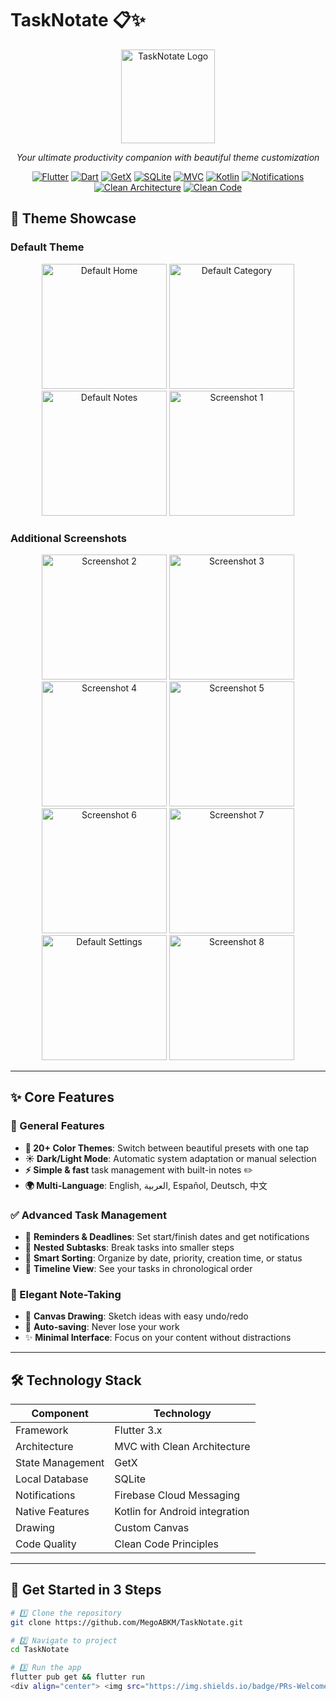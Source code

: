 # TaskNotate 📋✨

<p align="center">
  <img src="https://github.com/user-attachments/assets/c1ea1b69-76ea-4e86-9a35-c5393a96cd78" alt="TaskNotate Logo" width="150">
</p>

<p align="center">
  <em>Your ultimate productivity companion with beautiful theme customization</em>
</p>

<div align="center">

[![Flutter](https://img.shields.io/badge/Flutter-3.x-blue?style=for-the-badge&logo=flutter)](https://flutter.dev)
[![Dart](https://img.shields.io/badge/Dart-2.x-0175C2?style=for-the-badge&logo=dart)](https://dart.dev)
[![GetX](https://img.shields.io/badge/GetX-State%20Management-orange?style=for-the-badge)](https://pub.dev/packages/get)
[![SQLite](https://img.shields.io/badge/SQLite-3.x-003B57?style=for-the-badge&logo=sqlite&logoColor=white)](https://www.sqlite.org/index.html)
[![MVC](https://img.shields.io/badge/Architecture-MVC-brightgreen?style=for-the-badge)](https://en.wikipedia.org/wiki/Model%E2%80%93view%E2%80%93controller)
[![Kotlin](https://img.shields.io/badge/Kotlin-Android%20Native-7F52FF?style=for-the-badge&logo=kotlin&logoColor=white)](https://kotlinlang.org)
[![Notifications](https://img.shields.io/badge/Notifications-Firebase%20Cloud%20Messaging-FFCA28?style=for-the-badge&logo=firebase)](https://firebase.google.com/docs/cloud-messaging)
[![Clean Architecture](https://img.shields.io/badge/Clean%20Architecture-Layers-6DB33F?style=for-the-badge)](https://blog.cleancoder.com/uncle-bob/2012/08/13/the-clean-architecture.html)
[![Clean Code](https://img.shields.io/badge/Clean%20Code-Principles-5C9EAD?style=for-the-badge)](https://gist.github.com/wojteklu/73c6914cc446146b8b533c0988cf8d29)

</div>

## 🎨 Theme Showcase

### Default Theme
<p align="center">
  <img src="https://github.com/user-attachments/assets/2c93d080-c4d7-4c56-9634-e00ca499894f" alt="Default Home" width="200">
  <img src="https://github.com/user-attachments/assets/bf83d76b-938c-4f65-9143-7d7159069337" alt="Default Category" width="200">
  <img src="https://github.com/user-attachments/assets/aa6804c6-f52f-4f94-9671-1ec1395f2195" alt="Default Notes" width="200">
  <img src="https://github.com/user-attachments/assets/424a0979-e330-4cae-b7ea-f02fdc9459c3" alt="Screenshot 1" width="200">
</p>

### Additional Screenshots
<p align="center">
  <img src="https://github.com/user-attachments/assets/fcf52824-5c8a-44a8-aa89-e18965c942b8" alt="Screenshot 2" width="200">
  <img src="https://github.com/user-attachments/assets/308f7161-9d8f-44d8-9043-f1041d4a7b4c" alt="Screenshot 3" width="200">
  <img src="https://github.com/user-attachments/assets/d9b499b4-6892-42c4-beb1-4744cd569459" alt="Screenshot 4" width="200">
  <img src="https://github.com/user-attachments/assets/12cd8a00-601a-4d55-a7a8-0fe83dd9e052" alt="Screenshot 5" width="200">
  <img src="https://github.com/user-attachments/assets/63be5816-b264-44ff-83ac-93909f3e8612" alt="Screenshot 6" width="200">
  <img src="https://github.com/user-attachments/assets/9d8381e8-c85c-4cd2-b1d7-e1c9f636f5a1" alt="Screenshot 7" width="200">
  <img src="https://github.com/user-attachments/assets/8ffe1e63-6ad0-4d41-bb0c-2bdbd34a483c" alt="Default Settings" width="200">
  <img src="https://github.com/user-attachments/assets/cebc6f2b-7c7d-4b7c-a221-6efa81d24d90" alt="Screenshot 8" width="200">
</p>

---

## ✨ Core Features

### 🎯 General Features
- **🌈 20+ Color Themes**: Switch between beautiful presets with one tap
- **☀️ Dark/Light Mode**: Automatic system adaptation or manual selection
- **⚡ Simple & fast** task management with built-in notes ✏️
- **🌍 Multi-Language**: English, العربية, Español, Deutsch, 中文

### ✅ Advanced Task Management
- 🔔 **Reminders & Deadlines**: Set start/finish dates and get notifications
- 🧩 **Nested Subtasks**: Break tasks into smaller steps
- 🔄 **Smart Sorting**: Organize by date, priority, creation time, or status
- 📅 **Timeline View**: See your tasks in chronological order

### 📝 Elegant Note-Taking
- 🎨 **Canvas Drawing**: Sketch ideas with easy undo/redo
- 💾 **Auto-saving**: Never lose your work
- ✨ **Minimal Interface**: Focus on your content without distractions

---

## 🛠️ Technology Stack

| Component        | Technology                          |
|------------------|-------------------------------------|
| Framework        | Flutter 3.x                         |
| Architecture     | MVC with Clean Architecture         |
| State Management | GetX                                |
| Local Database   | SQLite                              |
| Notifications    | Firebase Cloud Messaging            |
| Native Features  | Kotlin for Android integration      |
| Drawing          | Custom Canvas                       |
| Code Quality     | Clean Code Principles               |

---

## 🚀 Get Started in 3 Steps

```bash
# 1️⃣ Clone the repository
git clone https://github.com/MegoABKM/TaskNotate.git

# 2️⃣ Navigate to project
cd TaskNotate

# 3️⃣ Run the app
flutter pub get && flutter run
<div align="center"> <img src="https://img.shields.io/badge/PRs-Welcome-brightgreen.svg?style=for-the-badge" alt="PRs Welcome"> <img src="https://img.shields.io/badge/License-MIT-blue.svg?style=for-the-badge" alt="MIT License"> </div> ```
